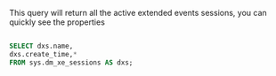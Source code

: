 This query will return all the active extended events sessions, you can quickly see the properties


```sql

SELECT dxs.name,
dxs.create_time,*
FROM sys.dm_xe_sessions AS dxs;


```

